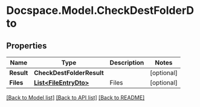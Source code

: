 # Docspace.Model.CheckDestFolderDto

## Properties

Name | Type | Description | Notes
------------ | ------------- | ------------- | -------------
**Result** | **CheckDestFolderResult** |  | [optional] 
**Files** | [**List&lt;FileEntryDto&gt;**](FileEntryDto.md) | Files | [optional] 

[[Back to Model list]](../README.md#documentation-for-models) [[Back to API list]](../README.md#documentation-for-api-endpoints) [[Back to README]](../README.md)

